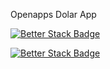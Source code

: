 Openapps Dolar App

[![Better Stack Badge](https://uptime.betterstack.com/status-badges/v2/monitor/177t8.svg)](https://uptime.betterstack.com/?utm_source=status_badge)

[![Better Stack Badge](https://uptime.betterstack.com/status-badges/v2/monitor/177tb.svg)](https://uptime.betterstack.com/?utm_source=status_badge)